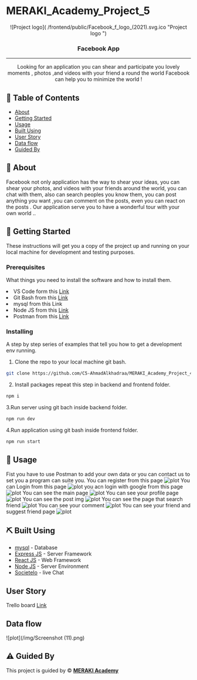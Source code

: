 # MERAKI_Academy_Project_5

<div  align="center" style ="width=200px ;height=200px  ">
![Project logo]( /frontend/public/Facebook_f_logo_(2021).svg.ico "Project logo ")
</div >

<h3 align="center">Facebook App</h3>

---

<p align="center"> Looking for an application you can shear and participate you lovely moments , photos ,and videos with your friend a round the world Facebook can help you to minimize the world !
    <br> 
</p>

## 📝 Table of Contents

- [About](#about)
- [Getting Started](#getting_started)
- [Usage](#usage)
- [Built Using](#built_using)
- [User Story](#user-story)
- [Data flow](#data-flow)
- [Guided By](#guided_by)

## 🧐 About <a name = "about"></a>

Facebook not only application has the way to shear your ideas, you can shear your photos, and videos
with your friends around the world, you can chat with them, also can search peoples you know them, you can post anything you want ,you can comment on the posts, even you can react on the posts . Our application serve you to have a wonderful tour with your own world ..

## 🏁 Getting Started <a name = "getting_started"></a>

These instructions will get you a copy of the project up and running on your local machine for development and testing purposes.

### Prerequisites

What things you need to install the software and how to install them.

<li>VS Code form this <a href="https://code.visualstudio.com/">Link</a></li>
<li>Git Bash from this <a href ="https://git-scm.com/downloads">Link</a></li>
<li>mysql from this <a href="https://dev.mysql.com/downloads/installer/" ></a>Link</li>
<li>Node JS from this <a href="https://nodejs.org/en/download/" >Link</a></li>
<li>Postman from this <a href="https://www.postman.com/downloads/" >Link</a></li>

### Installing

A step by step series of examples that tell you how to get a development env running.

1. Clone the repo to your local machine git bash.

```sh
git clone https://github.com/C5-AhmadAlkhadraa/MERAKI_Academy_Project_4.git
```

2. Install packages repeat this step in backend and frontend folder.

```sh
npm i
```

3.Run server using git bach inside backend folder.

```sh
npm run dev
```

4.Run application using git bash inside frontend folder.

```sh
npm run start
```

## 🎈 Usage <a name="usage"></a>

Fist you have to use Postman to add your own data or you can contact us to set you a program can suite you.
You can register from this page ![plot]()
You can Login from this page ![plot]()
you acn login with google from this page ![plot]()
You can see the main page ![plot]()
You can see your profile page ![plot]()
You can see the post img ![plot]()
You can see the page that search friend ![plot]()
You can see your comment ![plot](/frontend/public/Screenshot_11.png.png)
You can see your friend and suggest friend page ![plot]()

## ⛏️ Built Using <a name = "built_using"></a>

- [mysql](https://dev.mysql.com/) - Database
- [Express JS](https://expressjs.com/) - Server Framework
- [React JS](https://https://reactjs.org/) - Web Framework
- [Node JS](https://nodejs.org/en/) - Server Environment
- [SocieteIo](https://socket.io/) - live Chat

## User Story

Trello board <a href="https://trello.com/b/xcBFQOdo/warriors-300-social-media-app">Link</a>

## Data flow

![plot](/img/Screenshot (11).png)

## ⚠️ Guided By <a name = "guided_by"></a>

This project is guided by ©️ **[MERAKI Academy](https://www.meraki-academy.org)**
